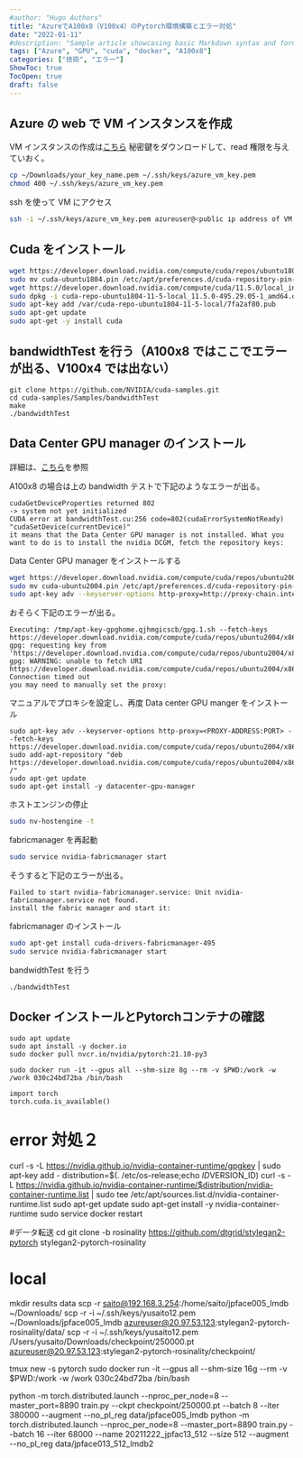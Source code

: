 ```yaml
---
#author: "Hugo Authors"
title: "AzureでA100x8（V100x4）のPytorch環境構築とエラー対処"
date: "2022-01-11"
#description: "Sample article showcasing basic Markdown syntax and formatting for HTML elements."
tags: ["Azure", "GPU", "cuda", "docker", "A100x8"]
categories: ["技術", "エラー"]
ShowToc: true
TocOpen: true
draft: false
---
```


## Azure の web で VM インスタンスを作成

VM インスタンスの作成は[こちら](https://docs.microsoft.com/ja-jp/azure/virtual-machines/linux/quick-create-portal)
秘密鍵をダウンロードして、read 権限を与えていおく。

```bash
cp ~/Downloads/your_key_name.pem ~/.ssh/keys/azure_vm_key.pem
chmod 400 ~/.ssh/keys/azure_vm_key.pem
```

ssh を使って VM にアクセス

```bash
ssh -i ~/.ssh/keys/azure_vm_key.pem azureuser@<public ip address of VM instance>
```

## Cuda をインストール

```bash
wget https://developer.download.nvidia.com/compute/cuda/repos/ubuntu1804/x86_64/cuda-ubuntu1804.pin
sudo mv cuda-ubuntu1804.pin /etc/apt/preferences.d/cuda-repository-pin-600
wget https://developer.download.nvidia.com/compute/cuda/11.5.0/local_installers/cuda-repo-ubuntu1804-11-5-local_11.5.0-495.29.05-1_amd64.deb
sudo dpkg -i cuda-repo-ubuntu1804-11-5-local_11.5.0-495.29.05-1_amd64.deb
sudo apt-key add /var/cuda-repo-ubuntu1804-11-5-local/7fa2af80.pub
sudo apt-get update
sudo apt-get -y install cuda
```

## bandwidthTest を行う（A100x8 ではここでエラーが出る、V100x4 では出ない）

```
git clone https://github.com/NVIDIA/cuda-samples.git
cd cuda-samples/Samples/bandwidthTest
make
./bandwidthTest
```

## Data Center GPU manager のインストール

詳細は、[こちら](https://github.com/pytorch/pytorch/issues/35710#issuecomment-901013741)を参照

A100x8 の場合は上の bandwidth テストで下記のようなエラーが出る。

```
cudaGetDeviceProperties returned 802
-> system not yet initialized
CUDA error at bandwidthTest.cu:256 code=802(cudaErrorSystemNotReady) "cudaSetDevice(currentDevice)"
it means that the Data Center GPU manager is not installed. What you want to do is to install the nvidia DCGM, fetch the repository keys:
```

Data Center GPU manager をインストールする

```bash
wget https://developer.download.nvidia.com/compute/cuda/repos/ubuntu2004/x86_64/cuda-ubuntu2004.pin
sudo mv cuda-ubuntu2004.pin /etc/apt/preferences.d/cuda-repository-pin-600
sudo apt-key adv --keyserver-options http-proxy=http://proxy-chain.intel.com:911 --fetch-keys https://developer.download.nvidia.com/compute/cuda/repos/ubuntu2004/x86_64/7fa2af80.pub
```

おそらく下記のエラーが出る。

```
Executing: /tmp/apt-key-gpghome.qjhmgicscb/gpg.1.sh --fetch-keys https://developer.download.nvidia.com/compute/cuda/repos/ubuntu2004/x86_64/7fa2af80.pub
gpg: requesting key from 'https://developer.download.nvidia.com/compute/cuda/repos/ubuntu2004/x86_64/7fa2af80.pub'
gpg: WARNING: unable to fetch URI https://developer.download.nvidia.com/compute/cuda/repos/ubuntu2004/x86_64/7fa2af80.pub: Connection timed out
you may need to manually set the proxy:
```

マニュアルでプロキシを設定し、再度 Data center GPU manger をインストール

```
sudo apt-key adv --keyserver-options http-proxy=<PROXY-ADDRESS:PORT> --fetch-keys https://developer.download.nvidia.com/compute/cuda/repos/ubuntu2004/x86_64/7fa2af80.pub
sudo add-apt-repository "deb https://developer.download.nvidia.com/compute/cuda/repos/ubuntu2004/x86_64/ /"
sudo apt-get update
sudo apt-get install -y datacenter-gpu-manager
```

ホストエンジンの停止

```bash
sudo nv-hostengine -t
```

fabricmanager を再起動

```bash
sudo service nvidia-fabricmanager start
```

そうすると下記のエラーが出る。

```
Failed to start nvidia-fabricmanager.service: Unit nvidia-fabricmanager.service not found.
install the fabric manager and start it:
```

fabricmanager のインストール

```bash
sudo apt-get install cuda-drivers-fabricmanager-495
sudo service nvidia-fabricmanager start
```

bandwidthTest を行う

```
./bandwidthTest
```

## Docker インストールとPytorchコンテナの確認

```
sudo apt update
sudo apt install -y docker.io
sudo docker pull nvcr.io/nvidia/pytorch:21.10-py3
```

```
sudo docker run -it --gpus all --shm-size 8g --rm -v $PWD:/work -w /work 030c24bd72ba /bin/bash
```

```
import torch
torch.cuda.is_available()
```

# error 対処２

curl -s -L https://nvidia.github.io/nvidia-container-runtime/gpgkey | sudo apt-key add -
distribution=$(. /etc/os-release;echo $ID$VERSION_ID)
curl -s -L https://nvidia.github.io/nvidia-container-runtime/$distribution/nvidia-container-runtime.list | sudo tee /etc/apt/sources.list.d/nvidia-container-runtime.list
sudo apt-get update
sudo apt-get install -y nvidia-container-runtime
sudo service docker restart

#データ転送
cd
git clone -b rosinality https://github.com/dtgrid/stylegan2-pytorch stylegan2-pytorch-rosinality

# local

mkdir results data
scp -r saito@192.168.3.254:/home/saito/jpface005_lmdb ~/Downloads/
scp -r -i ~/.ssh/keys/yusaito12.pem ~/Downloads/jpface005_lmdb azureuser@20.97.53.123:stylegan2-pytorch-rosinality/data/
scp -r -i ~/.ssh/keys/yusaito12.pem /Users/yusaito/Downloads/checkpoint/250000.pt azureuser@20.97.53.123:stylegan2-pytorch-rosinality/checkpoint/

tmux new -s pytorch
sudo docker run -it --gpus all --shm-size 16g --rm -v $PWD:/work -w /work 030c24bd72ba /bin/bash

python -m torch.distributed.launch --nproc_per_node=8 --master_port=8890 train.py --ckpt checkpoint/250000.pt --batch 8 --iter 380000 --augment --no_pl_reg data/jpface005_lmdb
python -m torch.distributed.launch --nproc_per_node=8 --master_port=8890 train.py --batch 16 --iter 68000 --name 20211222_jpfac13_512 --size 512 --augment --no_pl_reg data/jpface013_512_lmdb2
